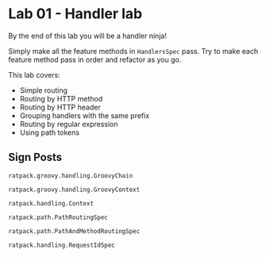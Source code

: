 # Lab 01 - Handler lab

By the end of this lab you will be a handler ninja!

Simply make all the feature methods in `HandlersSpec` pass.
Try to make each feature method pass in order and refactor as you go.

This lab covers:

* Simple routing
* Routing by HTTP method
* Routing by HTTP header
* Grouping handlers with the same prefix
* Routing by regular expression
* Using path tokens

## Sign Posts
`ratpack.groovy.handling.GroovyChain`

`ratpack.groovy.handling.GroovyContext`

`ratpack.handling.Context`


`ratpack.path.PathRoutingSpec`

`ratpack.path.PathAndMethodRoutingSpec`

`ratpack.handling.RequestIdSpec`
